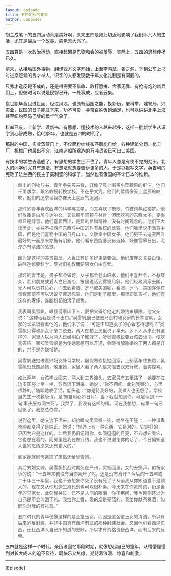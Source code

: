 ```yaml
---
layout: episode
title: 五四时代的青年
author: uuspider
---
```

胡兰成笔下的五四运动真是美好啊，原来五四是如此切近地影响了我们平凡人的生活，尤其是最后一个故事，感觉天大亮了。

五四算是一次政治运动，直接起因是巴黎和会的被羞辱，实际上，五四的思想传扬已久。

清末，从接触国外事物，翻译西方文字开始，上至李鸿章、张之洞，下到公车上书时进京赶考的秀才举人，识字的人都发现数千年文化礼制是有问题的。

只秀才造反是不成的，还是得需要不惜命、敢打愿拼、舍家无靠、有枪有炮的新兵们上，但彼时可以说是民智已开，一处事成，应者云集。

袁世凯毕竟见过世面、经过风浪，也颇有治国之能，换新历，废科举，建警局，兴实业，民国的日子能过下来，功不可没，寻常百姓饭饱酒足，也可以讲讲北平上海甚至纽约罗马巴黎的繁华气象了。

科举已废，上新学、读新书、有思想、懂技术的人越来越多，这样一批新学生从识字到心智成熟，恰6到8年，也就是五四的时代了。

那时的中国，实业蒸蒸日上，不仅面粉纱线布匹颇能自给，各种建筑公司、化工厂、机械厂也层出不穷，江南造船所建造的万吨货轮已可出口美国。

有技术的学生去造船了，有思想的学生坐不住了。青年人总是有使不完的劲头，北大的同学们尤其有想法，有想法就想要告诉更多的人，于是办报写文字，英吉利的宪政了法兰西的民主了美利坚的科学了，当然也有俄国的革命日本的维新。

>新出的刊物与书，青年争先买来看，好像早晨上街买小菜蔬果的鲜洁。他们千里求学，跟名教授转换学校，不在乎文凭。他们的爱情像天上星辰的皎皎，他们的追求理智亦像天上星辰的迢迢。

>那时的青年喜欢西洋的科学与文学，而又喜欢子夜歌、竹枝词与红楼梦。他们敬重哥白尼与达尔文，又佩服华盛顿与林肯，但因欢喜的东西太多，变得都只是好意，他们喜爱西洋，是爱的希腊精神，没有时间观念的。他们不大读历史，亦并不把西洋东西与中国的作有系统的比较。他们嘴里说不满意中国，但是他们喜爱中国的日月山川，又敬重中国女子。他们更不去追究西洋最好的一面原来亦拖有阴影。他们看东西能够没有选择，好像雪霁日出，泥泞亦有清洁的感觉。

>因为是这样的美景良辰，人世正有许多好事情要做。他们废弃文言要白话，破除迷信要科学，反对旧礼教而要男女自由恋爱。

>那时的青年是，男子都会做诗，女子都会登山临水，他们不喜开会，不惹群众，而和朋友或爱人白日游冶，被里说话到雾重月斜。他们轻易离家去国，无人可以责其负心，而去到希腊、罗马或美国呢，希腊、罗马、美国亦像在贵客面前不可以诉说辛苦恩怨事，他们是到了那里，那里即呈吉祥，他们有这样的奢侈，连脂粉都怕污了颜色。

>我表哥吴雪帆，嵊县傅家山下人，要把父母给他定的婚约来解除。他父亲说：“这种话我是说不出口。”吴雪帆自己便去马岙村和女家的长辈言明，女家的长辈很看重他的，他们末了说：“可是不知道女子的心会怎样想呢？”吴雪帆只得和那女子亲口说去，两人在楼上房里说了半天。乡下人从来没有这样的，家里人以为两人已经明白了和好了，听吴雪帆说要女孩去读书，便欢喜答应。哪知吴雪帆是为使她思想可以开通，会晓得解除婚约于两人都是好的，并不是为嫌憎她。

>吴雪帆送她进嘉兴妇女补习学校，暑假寒假接她回家，上船落车住旅馆，吴雪帆处处照顾她，敬重她，家里人看了两人信来信去双双行旅，着实惊喜。

>如此两年，女孩毕业回来，两人到三界渡头，去家只有五里路了，她要在江边麦田塍上坐一坐，忽然流下泪来。她说：“你不用间。此刻我哭泣，心里很静的。”随即她收了泪，低头道：“你是待我好的，我做人也无怨了。学校里先生一次教唐诗，是‘知君用心如日月’，当下我就想到你。可是读到下一句‘事夫誓拟同生死’，我哭了。我没有这样的福。现在我想想，有第一句已经够了。我总总依你。”

>说到这里，她又流下泪来，却抬眼向吴雪帆一笑，她坐在田塍上，一种谦卑柔顺都变得了是端正。她说：“世界上有一种东西，它是对的，它是好的，只因为它是这样的。此后我仍旧记得你，如同迢迢的月亮，不去想它看它，它也总在着的，而房里是我在做针线。我也不说谢谢你的话了，今日纔知道人世的恩情原来还有更大的。”

>到家她就同母亲取了庚贴还给吴雪帆。

>其后男婚女嫁，吴雪帆抗战时期死在严州，灵柩回里，女的去祭拜，似祝似诉的说：“十五年来我没有当你离开了呢，还是没有离开？今后的十五年或二十年三十年里，我也不去想象你死了没有死了？从前我从你知道爱不是顶大的，现在又从你知道生离死别也可以很朴素。今天来在你灵前的，仍是当年的马家女，此刻我哭泣，已不是人间的眼泪，你不用问，我也刚刚还以为自己是不会流泪了的。我给你上香，袅的烟是亮蓝的，我给你献茶奠酒，如同你对我的有礼意。”

>五四时代的青年便像这样的是金童玉女。而因是这金童玉女的清洁，所以有后来的反封建，并非中国真有西洋有过的那种封建社会。又因他们看西洋东西，还比西洋人自己所知道的更好，所以才有资格责备西洋，而有后来的反帝。

五四就是这样一个时代，亲历者回忆那段时期，就像想起自己的童年，从懵懵懂懂到对长大成人的迫不及待，既快乐又焦虑，期待着浪漫、惊喜和刺激。

***

[[Episode][episode]]

[episode]:http://about.uuspider.com/2019/06/02/episodeindex.html

